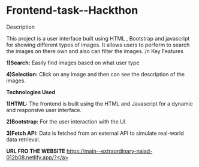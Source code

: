 # Frontend-task--Hackthon


Description

This project is a user interface built using HTML , Bootstrap and javascript for showing different types of images. It allows users to perform to search the images on there own and also can filter the images.
/n
Key Features

**1)Search:** Easily find images based on what user type

**4)Selection:** Click on any image and then can see the description of the images.


**Technologies Used**

**1)HTML:** The frontend is built using the HTML and Javascript  for a dynamic and responsive user interface.

**2)Bootstrap:** For the user interaction with the UI.

**3)Fetch API:** Data is fetched from an external API to simulate real-world data retrieval.

**URL FRO THE WEBSITE**
<a>https://main--extraordinary-naiad-012b08.netlify.app/?</a>
 
